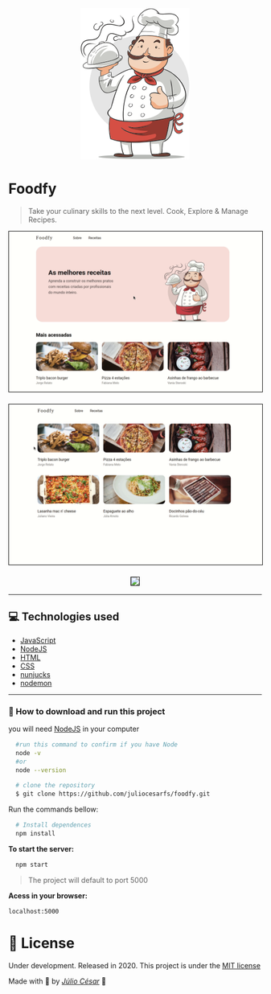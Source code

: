 <div align="center">
  <img src="./assets/chef.png"/>
</div>

# Foodfy
> Take your culinary skills to the next level. Cook, Explore & Manage Recipes.

<div align="center">
  <img style="border: 1px solid black" width="700"src="./assets/foodfy1.gif"/>
</div>

<div align="center" style="margin-top: 20px;">
  <img style="border: 1px solid black" width="700"src="./assets/foodfy2.gif"/>
</div>

<div align="center" style="margin-top: 20px;">
  <img style="border: 1px solid black" width="700"src="./assets/foodfy3.gif"/>
</div>


---
## :computer: Technologies used
- [JavaScript](https://www.javascript.com/)
- [NodeJS](https://nodejs.org/en/)
- [HTML](https://www.w3.org/TR/html52/)
- [CSS](https://www.w3.org/Style/CSS/Overview.en.html)
- [nunjucks](https://mozilla.github.io/nunjucks/)
- [nodemon](https://nodemon.io/)

---
### 📁 How to download and run this project

you will need [NodeJS](https://nodejs.org/en/) in your computer
```bash
  #run this command to confirm if you have Node
  node -v
  #or
  node --version
```

```bash
  # clone the repository
  $ git clone https://github.com/juliocesarfs/foodfy.git
```

Run the commands bellow:
```bash
  # Install dependences
  npm install
```
**To start the server:**
```bash
  npm start
```
> The project will default to port 5000

**Acess in your browser:**
```
localhost:5000
```


# 📕 License

Under development. Released in 2020. This project is under the [MIT license](https://github.com/Crucciatus/foodfy/blob/master/LICENSE)

Made with 💜 by [*Júlio César*](https://github.com/juliocesarfs) 🚀